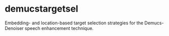 # demucstargetsel
Embedding- and location-based target selection strategies for the Demucs-Denoiser speech enhancement technique.
